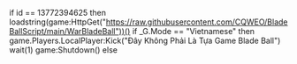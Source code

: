 if id == 13772394625 then
loadstring(game:HttpGet("https://raw.githubusercontent.com/CQWEO/BladeBallScript/main/WarBladeBall"))()
if _G.Mode == "Vietnamese"  then
    game.Players.LocalPlayer:Kick("Đây Không Phải Là Tựa Game Blade Ball")
     wait(1)
        game:Shutdown()
    else
